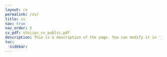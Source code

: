 ```yaml
---
layout: cv
permalink: /cv/
title: cv
nav: true
nav_order: 5
cv_pdf: shujian_cv_public.pdf
description: This is a description of the page. You can modify it in '_pages/cv.md'. You can also change or remove the top pdf download button.
toc:
  sidebar: 
---
```


